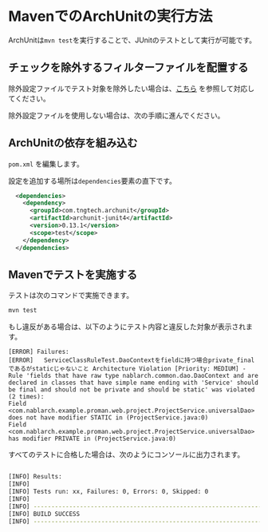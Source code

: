 # MavenでのArchUnitの実行方法

ArchUnitは`mvn test`を実行することで、JUnitのテストとして実行が可能です。

## チェックを除外するフィルターファイルを配置する

除外設定ファイルでテスト対象を除外したい場合は、[こちら](Ops-Rule.md#%E9%99%A4%E5%A4%96%E8%A8%AD%E5%AE%9A%E3%83%95%E3%82%A1%E3%82%A4%E3%83%AB%E3%81%AB%E8%A8%98%E8%BC%89%E3%81%97%E3%81%99%E3%81%B9%E3%81%A6%E3%81%AE%E3%82%A2%E3%83%BC%E3%82%AD%E3%83%86%E3%82%AF%E3%83%81%E3%83%A3%E3%83%86%E3%82%B9%E3%83%88%E3%81%8B%E3%82%89%E9%99%A4%E5%A4%96%E3%81%99%E3%82%8B) を参照して対応してください。

除外設定ファイルを使用しない場合は、次の手順に進んでください。

## ArchUnitの依存を組み込む

`pom.xml` を編集します。

設定を追加する場所は`dependencies`要素の直下です。

```xml
  <dependencies>
    <dependency>
      <groupId>com.tngtech.archunit</groupId>
      <artifactId>archunit-junit4</artifactId>
      <version>0.13.1</version>
      <scope>test</scope>
    </dependency>
  </dependencies>
```

## Mavenでテストを実施する

テストは次のコマンドで実施できます。

```sh
mvn test
```

もし違反がある場合は、以下のようにテスト内容と違反した対象が表示されます。

```
[ERROR] Failures:
[ERROR]   ServiceClassRuleTest.DaoContextをfieldに持つ場合private_finalであるがstaticじゃないこと Architecture Violation [Priority: MEDIUM] - Rule 'fields that have raw type nablarch.common.dao.DaoContext and are declared in classes that have simple name ending with 'Service' should be final and should not be private and should be static' was violated (2 times):
Field <com.nablarch.example.proman.web.project.ProjectService.universalDao> does not have modifier STATIC in (ProjectService.java:0)
Field <com.nablarch.example.proman.web.project.ProjectService.universalDao> has modifier PRIVATE in (ProjectService.java:0)
```

すべてのテストに合格した場合は、次のようにコンソールに出力されます。

```sh

[INFO] Results:
[INFO]
[INFO] Tests run: xx, Failures: 0, Errors: 0, Skipped: 0
[INFO]
[INFO] ------------------------------------------------------------------------
[INFO] BUILD SUCCESS
[INFO] ------------------------------------------------------------------------
```
